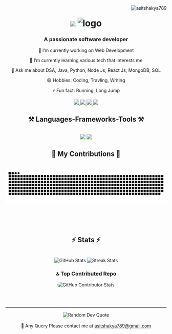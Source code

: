<img  align="right" src="https://komarev.com/ghpvc/?username=asitshakya789&label=Profile%20views&color=0e75b6&style=flat" alt="asitshakya789" />
<h1 align="center">
    <img src="https://readme-typing-svg.herokuapp.com/?font=Righteous&size=35&center=true&vCenter=true&width=500&height=70&duration=4000&lines=Hi+There!+👋;+I'm+Asit+Kumar!;&color=847471" />
<img width="800" src="https://github.com/user-attachments/assets/3c8fdda1-5f11-4153-99d4-823c5b5a5470" alt="logo">
</h1>
<h3 align="center">A passionate software developer</h3>

<div align="center">
 
🔭 I’m currently working on Web Development

🌱 I’m currently learning various tech that interests me

💬 Ask me about  DSA, Java, Python, Node Js, React Js, MongoDB, SQL

😄 Hobbies: Coding, Travling, Writing

⚡ Fun fact: Running, Long Jump

 </div>
 
<div align="center"> 
  <a href="https://www.linkedin.com/in/asit14/" target="_blank">
    <img src="https://img.shields.io/badge/LinkedIn-0077B5?style=for-the-badge&logo=linkedin&logoColor=white" target="_blank" />
  </a>
  <a href="https://asitshakya789.github.io/Personal-portfolio/" target="_blank">
     <img src="https://img.shields.io/badge/Portfolio-FF5722?style=for-the-badge&logo=todoist&logoColor=white" target="_blank" /> 
      <a href="https://leetcode.com/u/asitshakya789/" target="_blank">
    <img src="https://img.shields.io/badge/LeetCode-F9C24B?style=for-the-badge&logo=leetcode&logoColor=black" target="_blank" />
            <a href="https://www.geeksforgeeks.org/user/asit14/">
    <img src="https://img.shields.io/badge/GeeksforGeeks-5B8C5A?style=for-the-badge&logo=geeksforgreeks&logoColor=white" />
  </a>
  </a>
</div>
 
<h2 align="center">⚒️ Languages-Frameworks-Tools ⚒️</h2>
<br/>
<div align="center">
    <img src="https://skillicons.dev/icons?i=react,bootstrap,html,css,vscode,github,tailwind,git," />
    <img src="https://skillicons.dev/icons?i=nodejs,python,javascript,express,mongodb,c,java,nextjs,mysql," /><br>
</div>
<div align="center">
  <h2>🐍 My Contributions 🐍</h2>
  <br>
  <img  width="700"alt="snake eating my contributions" src="https://raw.githubusercontent.com/salesp07/salesp07/output/github-contribution-grid-snake.svg" />
  
  <br/><br/><br/>
</div>

<h2 align="center">⚡ Stats ⚡</h2>
<br>
<div align="center">
  <img width="340" src="https://github-readme-stats.vercel.app/api?username=asitshakya789&theme=dark&hide_border=false&include_all_commits=false&count_private=true&border_radius=10" alt="GitHub Stats" />
  <img width="375" src="https://github-readme-streak-stats.herokuapp.com/?user=asitshakya789&theme=dark&hide_border=false&border_radius=10" alt="Streak Stats" /><br/>
<!--   <img width="325" src="https://github-readme-stats.vercel.app/api/top-langs/?username=asitshakya789&theme=dark&hide=HTML&langs_count=8&layout=compact&border_radius=10&count_private=true" alt="Top Languages" /> -->
  
  ### 🔝 Top Contributed Repo
<img width="290" src="https://github-contributor-stats.vercel.app/api?username=asitshakya789&limit=5&theme=dark&combine_all_yearly_contributions=true" alt="GitHub Contributor Stats" style="border-radius: 10px;" />

<br/><br/>

<hr/>
<div align="center">
    <img src="https://quotes-github-readme.vercel.app/api?type=horizontal&theme=radical" alt="Random Dev Quote" />
</div>

<br/>

<div align="center">
💬 Any Query Please contact me at <a href="mailto:asitshakya789@gmail.com">asitshakya789@gmail.com</a> 
</div>

<br/>
